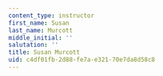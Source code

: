 ```yaml
---
content_type: instructor
first_name: Susan
last_name: Murcott
middle_initial: ''
salutation: ''
title: Susan Murcott
uid: c4df01fb-2d88-fe7a-e321-70e7da8d58c8
---
```

